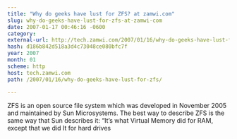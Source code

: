 ```yaml
---
title: "Why do geeks have lust for ZFS? at zamwi.com"
slug: why-do-geeks-have-lust-for-zfs-at-zamwi-com
date: 2007-01-17 00:46:16 -0600
category: 
external-url: http://tech.zamwi.com/2007/01/16/why-do-geeks-have-lust-for-zfs/
hash: d186b842d518a3d4c73048ce080bfc7f
year: 2007
month: 01
scheme: http
host: tech.zamwi.com
path: /2007/01/16/why-do-geeks-have-lust-for-zfs/

---
```


ZFS is an open source file system which was developed in November 2005 and maintained by Sun Microsystems. The best way to describe ZFS is the same way that Sun describes it: “It’s what Virtual Memory did for RAM, except that we did It for hard drives
